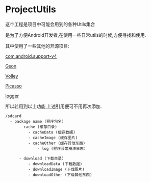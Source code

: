 # ProjectUtils

这个工程是项目中可能会用到的各种Utils集合

是为了方便Android开发者,在使用一些日常utils的时候,方便寻找和使用.

其中使用了一些其他的开源项目:

[com.android.support-v4](https://developer.android.com/tools/support-library/features.html "com.android.support:support-v4:21.0.0")

[Gson](https://code.google.com/p/google-gson/ "com.google.code.gson:gson:2.3.1")

[Volley](https://developer.android.com/training/volley/index.html "com.mcxiaoke.volley:library:1.0.15")

[Picasso](http://square.github.io/picasso/ "com.squareup.picasso:picasso:2.5.2")

[logger](https://github.com/orhanobut/logger "com.orhanobut:logger:1.8")
	


所以若用到以上功能,上述引用便可不用再次添加.

```
/sdcard
  - package name (程序包名)
      - cache (缓存目录)
          - cacheData (缓存数据)
          - cacheImage (缓存图片)
          - cacheOther (缓存其他东西)
              - log (程序异常崩溃日志)

      - download (下载目录)
          - downloadData (下载数据)
          - downloadImage (下载图片)
          - downloadOther (下载其他东西)
```